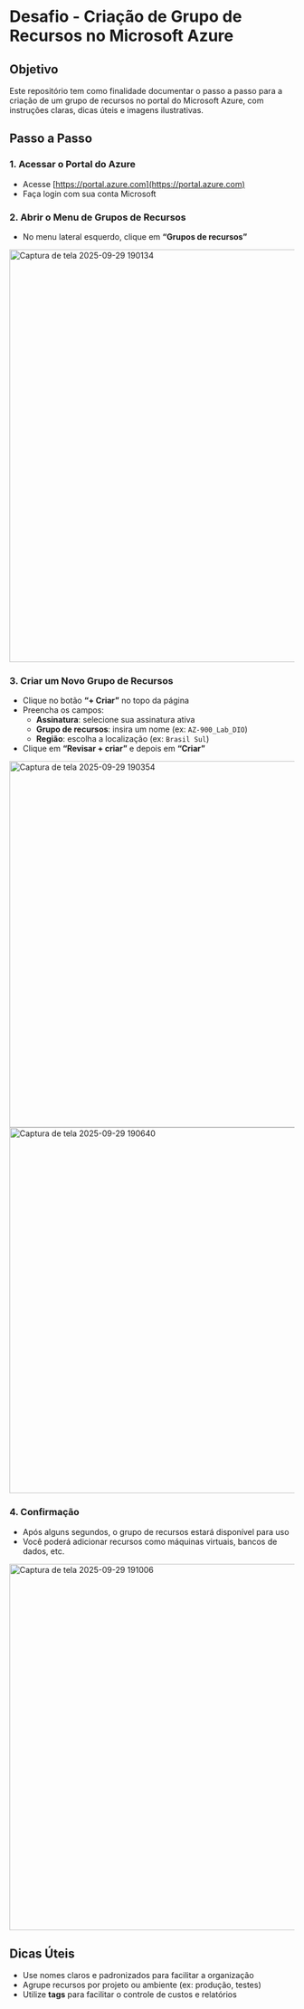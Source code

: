 # Desafio - Criação de Grupo de Recursos no Microsoft Azure

## Objetivo
Este repositório tem como finalidade documentar o passo a passo para a criação de um grupo de recursos no portal do Microsoft Azure, com instruções claras, dicas úteis e imagens ilustrativas.

## Passo a Passo

### 1. Acessar o Portal do Azure
- Acesse [https://portal.azure.com](https://portal.azure.com)
- Faça login com sua conta Microsoft

### 2. Abrir o Menu de Grupos de Recursos
- No menu lateral esquerdo, clique em **“Grupos de recursos”**
<img width="1359" height="730" alt="Captura de tela 2025-09-29 190134" src="https://github.com/user-attachments/assets/c934b31d-c5f7-4527-bca9-1807512b6c7e" />

### 3. Criar um Novo Grupo de Recursos
- Clique no botão **“+ Criar”** no topo da página
- Preencha os campos:
  - **Assinatura**: selecione sua assinatura ativa
  - **Grupo de recursos**: insira um nome (ex: `AZ-900_Lab_DIO`)
  - **Região**: escolha a localização (ex: `Brasil Sul`)
- Clique em **“Revisar + criar”** e depois em **“Criar”**
<img width="1361" height="648" alt="Captura de tela 2025-09-29 190354" src="https://github.com/user-attachments/assets/4577e479-1129-470c-970a-47776e918328" />
<img width="1363" height="647" alt="Captura de tela 2025-09-29 190640" src="https://github.com/user-attachments/assets/5eaaabea-5fed-44d7-b1d5-ba5cdac35ae8" />

### 4. Confirmação
- Após alguns segundos, o grupo de recursos estará disponível para uso
- Você poderá adicionar recursos como máquinas virtuais, bancos de dados, etc.
<img width="1365" height="648" alt="Captura de tela 2025-09-29 191006" src="https://github.com/user-attachments/assets/217de964-7178-421d-abe5-f90d3941d824" />

## Dicas Úteis
- Use nomes claros e padronizados para facilitar a organização
- Agrupe recursos por projeto ou ambiente (ex: produção, testes)
- Utilize **tags** para facilitar o controle de custos e relatórios
